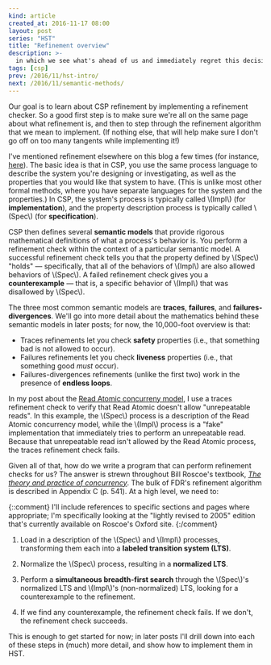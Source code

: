 ```yaml
---
kind: article
created_at: 2016-11-17 08:00
layout: post
series: "HST"
title: "Refinement overview"
description: >-
  in which we see what's ahead of us and immediately regret this decision
tags: [csp]
prev: /2016/11/hst-intro/
next: /2016/11/semantic-methods/
---
```


Our goal is to learn about CSP refinement by implementing a refinement checker.
So a good first step is to make sure we're all on the same page about what
refinement is, and then to step through the refinement algorithm that we mean to
implement.  (If nothing else, that will help make sure I don't go off on too
many tangents while implementing it!)

I've mentioned refinement elsewhere on this blog a few times (for instance,
[here](/2016/09/csp-read-atomic-internal/#refinement)).  The basic idea is that
in CSP, you use the same process language to describe the system you're
designing or investigating, as well as the properties that you would like that
system to have.  (This is unlike most other formal methods, where you have
separate languages for the system and the properties.)  In CSP, the system's
process is typically called \\(Impl\\) (for **implementation**), and the
property description process is typically called \\(Spec\\) (for
**specification**).

CSP then defines several **semantic models** that provide rigorous mathematical
definitions of what a process's behavior is.  You perform a refinement check
within the context of a particular semantic model.  A successful refinement
check tells you that the property defined by \\(Spec\\) "holds" — specifically,
that all of the behaviors of \\(Impl\\) are also allowed behaviors of
\\(Spec\\).  A failed refinement check gives you a **counterexample** — that is,
a specific behavior of \\(Impl\\) that was disallowed by \\(Spec\\).

The three most common semantic models are **traces**, **failures**, and
**failures-divergences**.  We'll go into more detail about the mathematics
behind these semantic models in later posts; for now, the 10,000-foot overview
is that:

  - Traces refinements let you check **safety** properties (i.e., that something
    bad is not allowed to occur).
  - Failures refinements let you check **liveness** properties (i.e., that
    something good *must* occur).
  - Failures-divergences refinements (unlike the first two) work in the presence
    of **endless loops**.

In my post about the [Read Atomic concurreny model][RA], I use a traces
refinement check to verify that Read Atomic doesn't allow "unrepeatable reads".
In this example, the \\(Spec\\) process is a description of the Read Atomic
concurrency model, while the \\(Impl\\) process is a "fake" implementation that
immediately tries to perform an unrepeatable read.  Because that unrepeatable
read isn't allowed by the Read Atomic process, the traces refinement check
fails.

[RA]: /2016/09/csp-read-atomic-internal/#testing-it-out

Given all of that, how do we write a program that can perform refinement checks
for us?  The answer is strewn throughout Bill Roscoe's textbook, [*The theory
and practice of concurrency*][textbook].  The bulk of FDR's refinement algorithm
is described in Appendix C (p. 541).  At a high level, we need to:

{::comment}
I'll include references to specific sections and pages where appropriate; I'm
specifically looking at the "lightly revised to 2005" edition that's currently
available on Roscoe's Oxford site.
{:/comment}

[textbook]: https://www.cs.ox.ac.uk/bill.roscoe/publications/68b.pdf

  1. Load in a description of the \\(Spec\\) and \\(Impl\\) processes,
     transforming them each into a **labeled transition system (LTS)**.

  2. Normalize the \\(Spec\\) process, resulting in a **normalized LTS**.

  3. Perform a **simultaneous breadth-first search** through the \\(Spec\\)'s
     normalized LTS and \\(Impl\\)'s (non-normalized) LTS, looking for a
     counterexample to the refinement.

  4. If we find any counterexample, the refinement check fails.  If we don't,
     the refinement check succeeds.

This is enough to get started for now; in later posts I'll drill down into each
of these steps in (much) more detail, and show how to implement them in HST.
